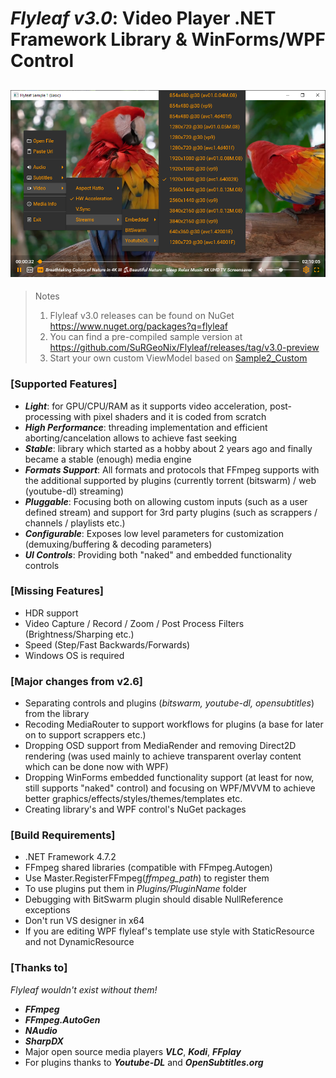 # *Flyleaf v3.0*: Video Player .NET Framework Library & WinForms/WPF Control

![alt text](Images/FlyleafSample.png)
---

>Notes<br/>
>1. Flyleaf v3.0 releases can be found on NuGet https://www.nuget.org/packages?q=flyleaf<br/>
>2. You can find a pre-compiled sample version at https://github.com/SuRGeoNix/Flyleaf/releases/tag/v3.0-preview
>3. Start your own custom ViewModel based on [Sample2_Custom](https://github.com/SuRGeoNix/Flyleaf/tree/master/Wpf%20Samples)

### [Supported Features]
* ***Light***: for GPU/CPU/RAM as it supports video acceleration, post-processing with pixel shaders and it is coded from scratch
* ***High Performance***: threading implementation and efficient aborting/cancelation allows to achieve fast seeking
* ***Stable***: library which started as a hobby about 2 years ago and finally became a stable (enough) media engine
* ***Formats Support***: All formats and protocols that FFmpeg supports with the additional supported by plugins (currently torrent (bitswarm) / web (youtube-dl) streaming)
* ***Pluggable***: Focusing both on allowing custom inputs (such as a user defined stream) and support for 3rd party plugins (such as scrappers / channels / playlists etc.)
* ***Configurable***: Exposes low level parameters for customization (demuxing/buffering & decoding parameters)
* ***UI Controls***: Providing both "naked" and embedded functionality controls 

### [Missing Features]
* HDR support
* Video Capture / Record / Zoom / Post Process Filters (Brightness/Sharping etc.)
* Speed (Step/Fast Backwards/Forwards)
* Windows OS is required

### [Major changes from v2.6]
* Separating controls and plugins (*bitswarm, youtube-dl, opensubtitles*) from the library
* Recoding MediaRouter to support workflows for plugins (a base for later on to support scrappers etc.)
* Dropping OSD support from MediaRender and removing Direct2D rendering (was used mainly to achieve transparent overlay content which can be done now with WPF)
* Dropping WinForms embedded functionality support (at least for now, still supports "naked" control) and focusing on WPF/MVVM to achieve better graphics/effects/styles/themes/templates etc.
* Creating library's and WPF control's NuGet packages

### [Build Requirements]
* .NET Framework 4.7.2
* FFmpeg shared libraries (compatible with FFmpeg.Autogen)
* Use Master.RegisterFFmpeg(*ffmpeg_path*) to register them
* To use plugins put them in *Plugins/PluginName* folder
* Debugging with BitSwarm plugin should disable NullReference exceptions
* Don't run VS designer in x64
* If you are editing WPF flyleaf's template use style with StaticResource and not DynamicResource

### [Thanks to]
*Flyleaf wouldn't exist without them!*

* ***FFmpeg***
* ***FFmpeg.AutoGen***
* ***NAudio***
* ***SharpDX***
* Major open source media players ***VLC***, ***Kodi***, ***FFplay***
* For plugins thanks to ***Youtube-DL*** and ***OpenSubtitles.org***